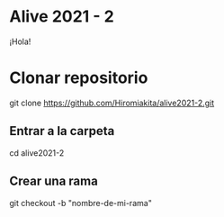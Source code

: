 # Alive 2021 - 2

¡Hola!

# Clonar repositorio

git clone https://github.com/Hiromiakita/alive2021-2.git

## Entrar a la carpeta

cd alive2021-2

## Crear una rama

git checkout -b "nombre-de-mi-rama"
